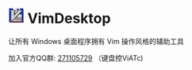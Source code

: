 ![icon](assets/images/vimdesktop_32.jpg) VimDesktop
==========

让所有 Windows 桌面程序拥有 Vim 操作风格的辅助工具

加入官方QQ群: [271105729](http://wp.qq.com/wpa/qunwpa?idkey=7aa346ef3d4d7700bc2dd398afe8168251d57f9ea7602479f28edc07f59ceb90) （键盘控ViATc)